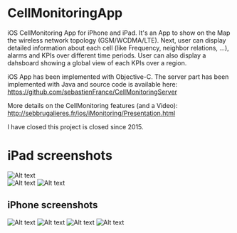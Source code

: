 # CellMonitoringApp
iOS CellMonitoring App for iPhone and iPad. It's an App to show on the Map the wireless network topology (GSM/WCDMA/LTE).
Next, user can display detailed information about each cell (like Frequency, neighbor relations, ...), alarms and KPIs over different time periods. 
User can also display a dahsboard showing a global view of each KPIs over a region. 

iOS App has been implemented with Objective-C. 
The server part has been implemented with Java and source code is available here: https://github.com/sebastienFrance/CellMonitoringServer

More details on the CellMonitoring features (and a Video): http://sebbrugalieres.fr/ios/iMonitoring/Presentation.html

I have closed this project is closed since 2015.

# iPad screenshots

![Alt text](Screenshots/iPad1.jpg?raw=true "Geo view")    
![Alt text](Screenshots/iPad2.jpg?raw=true "Dashboard")
![Alt text](Screenshots/iPad3.jpg?raw=true "KPIs")

## iPhone screenshots

![Alt text](Screenshots/iPhone1.jpg?raw=true "Geo view") ![Alt text](Screenshots/iPhone2.jpg?raw=true "Cell details") 
![Alt text](Screenshots/iPhone3.jpg?raw=true "KPIs") ![Alt text](Screenshots/iPhone4.jpg?raw=true "Dashboard") 
